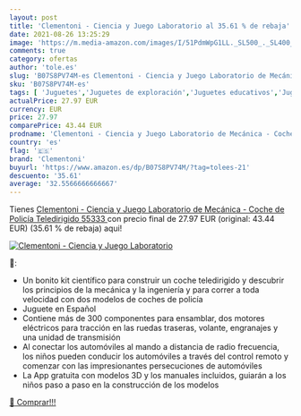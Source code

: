 ```yaml
---
layout: post
title: 'Clementoni - Ciencia y Juego Laboratorio al 35.61 % de rebaja'
date: 2021-08-26 13:25:29
image: 'https://m.media-amazon.com/images/I/51PdmWpG1LL._SL500_._SL400_.jpg'
comments: true
category: ofertas
author: 'tole.es'
slug: 'B07S8PV74M-es Clementoni - Ciencia y Juego Laboratorio de Mecánica -...'
sku: 'B07S8PV74M-es'
tags: [ 'Juguetes','Juguetes de exploración','Juguetes educativos','Juguetes y juegos','clementoni', ]
actualPrice: 27.97 EUR
currency: EUR
price: 27.97
comparePrice: 43.44 EUR
prodname: 'Clementoni - Ciencia y Juego Laboratorio de Mecánica - Coche de Policía Teledirigido  55333 '
country: 'es'
flag: '🇪🇸'
brand: 'Clementoni'
buyurl: 'https://www.amazon.es/dp/B07S8PV74M/?tag=tolees-21'
descuento: '35.61'
average: '32.5566666666667'
---
```


Tienes [Clementoni - Ciencia y Juego Laboratorio de Mecánica - Coche de Policía Teledirigido  55333 ](https://www.amazon.es/dp/B07S8PV74M/?tag=tolees-21) con precio final de  27.97 EUR (original: 43.44 EUR) (35.61 %  de rebaja) aqui!

[![Clementoni - Ciencia y Juego Laboratorio](https://m.media-amazon.com/images/I/51PdmWpG1LL._SL500_._SL400_.jpg)](https://www.amazon.es/dp/B07S8PV74M/?tag=tolees-21)

🔎:

- Un bonito kit científico para construir un coche teledirigido y descubrir los principios de la mecánica y la ingeniería y para correr a toda velocidad con dos modelos de coches de policía
- Juguete en Español
- Contiene más de 300 componentes para ensamblar, dos motores eléctricos para tracción en las ruedas traseras, volante, engranajes y una unidad de transmisión
- Al conectar los automóviles al mando a distancia de radio frecuencia, los niños pueden conducir los automóviles a través del control remoto y comenzar con las impresionantes persecuciones de automóviles
- La App gratuita con modelos 3D y los manuales incluidos, guiarán a los niños paso a paso en la construcción de los modelos

[🛒 Comprar!!!](https://www.amazon.es/dp/B07S8PV74M/?tag=tolees-21)
